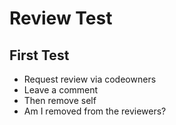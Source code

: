# Review Test
## First Test
* Request review via codeowners
* Leave a comment
* Then remove self
* Am I removed from the reviewers?
